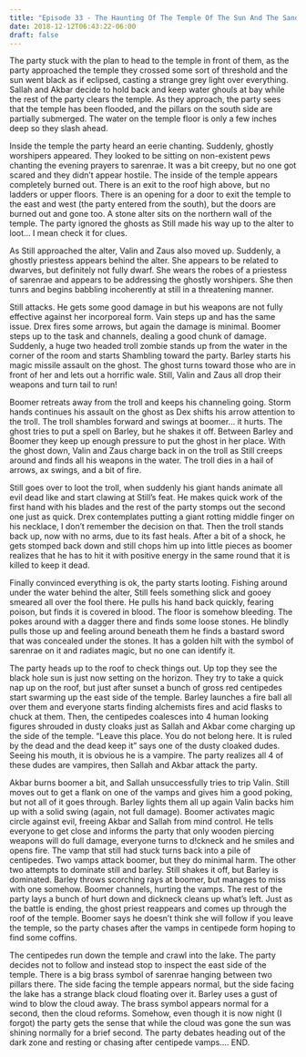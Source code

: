 ```yaml
---
title: "Episode 33 - The Haunting Of The Temple Of The Sun And The Sand Vamp Stamp"
date: 2018-12-12T06:43:22-06:00
draft: false
---
```


The party stuck with the plan to head to the temple in front of them, as the party approached the temple they crossed some sort of threshold and the sun went black as if eclipsed, casting a strange grey light over everything. Sallah and Akbar decide to hold back and keep water ghouls at bay while the rest of the party clears the temple. As they approach, the party sees that the temple has been flooded, and the pillars on the south side are partially submerged. The water on the temple floor is only a few inches deep so they slash ahead.

Inside the temple the party heard an eerie chanting. Suddenly, ghostly worshipers appeared. They looked to be sitting on non-existent pews chanting the evening prayers to sarenrae. It was a bit creepy, but no one got scared and they didn’t appear hostile. The inside of the temple appears completely burned out. There is an exit to the roof high above, but no ladders or upper floors. There is an opening for a door to exit the temple to the east and west (the party entered from the south), but the doors are burned out and gone too. A stone alter sits on the northern wall of the temple. The party ignored the ghosts as Still made his way up to the alter to loot… I mean check it for clues.

As Still approached the alter, Valin and Zaus also moved up. Suddenly, a ghostly priestess appears behind the alter. She appears to be related to dwarves, but definitely not fully dwarf. She wears the robes of a priestess of sarenrae and appears to be addressing the ghostly worshipers. She then tunrs and begins babbling incoherently at still in a threatening manner.

Still attacks. He gets some good damage in but his weapons are not fully effective against her incorporeal form. Vain steps up and has the same issue. Drex fires some arrows, but again the damage is minimal. Boomer steps up to the task and channels, dealing a good chunk of damage. Suddenly, a huge two headed troll zombie stands up from the water in the corner of the room and starts Shambling toward the party. Barley starts his magic missile assault on the ghost. The ghost turns toward those who are in front of her and lets out a horrific wale. Still, Valin and Zaus all drop their weapons and turn tail to run!

Boomer retreats away from the troll and keeps his channeling going. Storm hands continues his assault on the ghost as Dex shifts his arrow attention to the troll. The troll shambles forward and swings at boomer… it hurts. The ghost tries to put a spell on Barley, but he shakes it off. Between Barley and Boomer they keep up enough pressure to put the ghost in her place. With the ghost down, Valin and Zaus charge back in on the troll as Still creeps around and finds all his weapons in the water. The troll dies in a hail of arrows, ax swings, and a bit of fire.

Still goes over to loot the troll, when suddenly his giant hands animate all evil dead like and start clawing at Still’s feat. He makes quick work of the first hand with his blades and the rest of the party stomps out the second one just as quick. Drex contemplates putting a giant rotting middle finger on his necklace, I don’t remember the decision on that. Then the troll stands back up, now with no arms, due to its fast heals. After a bit of a shock, he gets stomped back down and still chops him up into little pieces as boomer realizes that he has to hit it with positive energy in the same round that it is killed to keep it dead.

Finally convinced everything is ok, the party starts looting. Fishing around under the water behind the alter, Still feels something slick and gooey smeared all over the fool there. He pulls his hand back quickly, fearing poison, but finds it is covered in blood. The floor is somehow bleeding. The pokes around with a dagger there and finds some loose stones. He blindly pulls those up and feeling around beneath them he finds a bastard sword that was concealed under the stones. It has a golden hilt with the symbol of sarenrae on it and radiates magic, but no one can identify it.

The party heads up to the roof to check things out. Up top they see the black hole sun is just now setting on the horizon. They try to take a quick nap up on the roof, but just after sunset a bunch of gross red centipedes start swarming up the east side of the temple. Barley launches a fire ball all over them and everyone starts finding alchemists fires and acid flasks to chuck at them. Then, the centipedes coalesces into 4 human looking figures shrouded in dusty cloaks just as Sallah and Akbar come charging up the side of the temple. “Leave this place. You do not belong here. It is ruled by the dead and the dead keep it” says one of the dusty cloaked dudes. Seeing his mouth, it is obvious he is a vampire. The party realizes all 4 of these dudes are vampires, then Sallah and Akbar attack the party.

Akbar burns boomer a bit, and Sallah unsuccessfully tries to trip Valin. Still moves out to get a flank on one of the vamps and gives him a good poking, but not all of it goes through. Barley lights them all up again Valin backs him up with a solid swing (again, not full damage).  Boomer activates magic circle against evil, freeing Akbar and Sallah from mind control. He tells everyone to get close and informs the party that only wooden piercing weapons will do full damage, everyone turns to d!ckneck and he smiles and opens fire. The vamp that still had stuck turns back into a pile of centipedes. Two vamps attack boomer, but they do minimal harm. The other two attempts to dominate still and barley. Still shakes it off, but Barley is dominated. Barley throws scorching rays at boomer, but manages to miss with one somehow. Boomer channels, hurting the vamps. The rest of the party lays a bunch of hurt down and dickneck cleans up what’s left. Just as the battle is ending, the ghost priest reappears and comes up through the roof of the temple. Boomer says he doesn’t think she will follow if you leave the temple, so the party chases after the vamps in centipede form hoping to find some coffins.

The centipedes run down the temple and crawl into the lake. The party decides not to follow and instead stop to inspect the east side of the temple. There is a big brass symbol of sarenrae hanging between two pillars there. The side facing the temple appears normal, but the side facing the lake has a strange black cloud floating over it. Barley uses a gust of wind to blow the cloud away. The brass symbol appears normal for a second, then the cloud reforms. Somehow, even though it is now night (I forgot) the party gets the sense that while the cloud was gone the sun was shining normally for a brief second.
The party debates heading out of the dark zone and resting or chasing after centipede vamps….
END.

